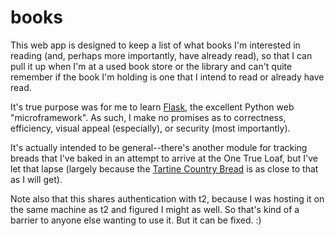 # books

This web app is designed to keep a list of what books
I'm interested in reading (and, perhaps more importantly,
have already read), so that I can pull it up when I'm
at a used book store or the library and can't quite
remember if the book I'm holding is one that I intend to
read or already have read.

It's true purpose was for me to learn [Flask](http://flask.pocoo.org),
the excellent Python web "microframework". As such, 
I make no promises as to correctness, efficiency, visual
appeal (especially), or security (most importantly).

It's actually intended to be general--there's another
module for tracking breads that I've baked in an attempt
to arrive at the One True Loaf, but I've let that lapse
(largely because the [Tartine Country Bread](http://cooking.nytimes.com/recipes/1016277-tartines-country-bread)
is as close to that as I will get).

Note also that this shares authentication with t2, because
I was hosting it on the same machine as t2 and figured
I might as well. So that's kind of a barrier to anyone
else wanting to use it. But it can be fixed. :)

